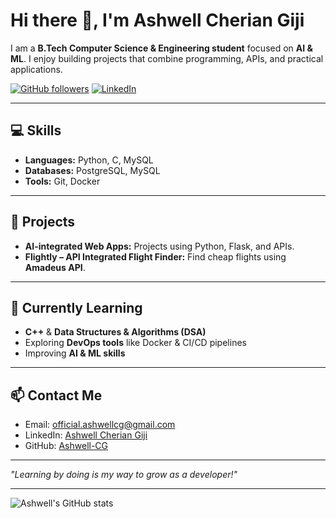 # Hi there 👋, I'm Ashwell Cherian Giji

I am a **B.Tech Computer Science & Engineering student** focused on **AI & ML**. I enjoy building projects that combine programming, APIs, and practical applications.  

[![GitHub followers](https://img.shields.io/github/followers/Ashwell-CG?label=Follow&style=social)](https://github.com/Ashwell-CG)
[![LinkedIn](https://img.shields.io/badge/LinkedIn-Ashwell%20Cherian-blue?style=flat&logo=linkedin)](https://www.linkedin.com/in/ashwell-cherian-giji-413bb1312/)

---

## 💻 Skills
- **Languages:** Python, C, MySQL  
- **Databases:** PostgreSQL, MySQL  
- **Tools:** Git, Docker  

---

## 🚀 Projects
- **AI-integrated Web Apps:** Projects using Python, Flask, and APIs.  
- **Flightly – API Integrated Flight Finder:** Find cheap flights using **Amadeus API**.  

---

## 🌱 Currently Learning
- **C++** & **Data Structures & Algorithms (DSA)**  
- Exploring **DevOps tools** like Docker & CI/CD pipelines  
- Improving **AI & ML skills**  

---

## 📫 Contact Me
- Email: [official.ashwellcg@gmail.com](mailto:official.ashwellcg@gmail.com)  
- LinkedIn: [Ashwell Cherian Giji](https://www.linkedin.com/in/ashwell-cherian-giji-413bb1312/)  
- GitHub: [Ashwell-CG](https://github.com/Ashwell-CG)

---

*"Learning by doing is my way to grow as a developer!"*

---

![Ashwell's GitHub stats](https://github-readme-stats.vercel.app/api?username=Ashwell-CG&show_icons=true&theme=radical)
